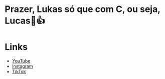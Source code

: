 # Prazer, Lukas só que com C, ou seja, Lucas🤠👍

# Links
* [YouTube](https://youtube.com/@1lukascomc/)
* [Instagram](https://instagram.com/lukascomc.bs/)
* [TikTok](https://tiktok.com/@1lukkascomc/)
